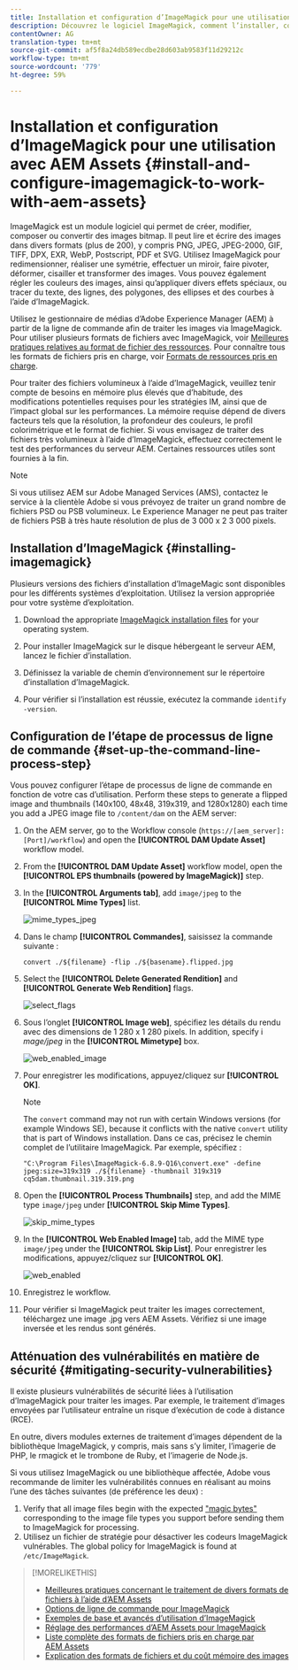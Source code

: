 ```yaml
---
title: Installation et configuration d’ImageMagick pour une utilisation avec AEM Assets
description: Découvrez le logiciel ImageMagick, comment l’installer, configurer l’étape de processus de ligne de commande et l’utiliser pour modifier, composer et générer des miniatures à partir d’images.
contentOwner: AG
translation-type: tm+mt
source-git-commit: af5f8a24db589ecdbe28d603ab9583f11d29212c
workflow-type: tm+mt
source-wordcount: '779'
ht-degree: 59%

---
```



# Installation et configuration d’ImageMagick pour une utilisation avec AEM Assets {#install-and-configure-imagemagick-to-work-with-aem-assets}

ImageMagick est un module logiciel qui permet de créer, modifier, composer ou convertir des images bitmap. Il peut lire et écrire des images dans divers formats (plus de 200), y compris PNG, JPEG, JPEG-2000, GIF, TIFF, DPX, EXR, WebP, Postscript, PDF et SVG. Utilisez ImageMagick pour redimensionner, réaliser une symétrie, effectuer un miroir, faire pivoter, déformer, cisailler et transformer des images. Vous pouvez également régler les couleurs des images, ainsi qu’appliquer divers effets spéciaux, ou tracer du texte, des lignes, des polygones, des ellipses et des courbes à l’aide d’ImageMagick.

Utilisez le gestionnaire de médias d’Adobe Experience Manager (AEM) à partir de la ligne de commande afin de traiter les images via ImageMagick. Pour utiliser plusieurs formats de fichiers avec ImageMagick, voir [Meilleures pratiques relatives au format de fichier des ressources](assets-file-format-best-practices.md). Pour connaître tous les formats de fichiers pris en charge, voir [Formats de ressources pris en charge](assets-formats.md).

Pour traiter des fichiers volumineux à l’aide d’ImageMagick, veuillez tenir compte de besoins en mémoire plus élevés que d’habitude, des modifications potentielles requises pour les stratégies IM, ainsi que de l’impact global sur les performances. La mémoire requise dépend de divers facteurs tels que la résolution, la profondeur des couleurs, le profil colorimétrique et le format de fichier. Si vous envisagez de traiter des fichiers très volumineux à l’aide d’ImageMagick, effectuez correctement le test des performances du serveur AEM. Certaines ressources utiles sont fournies à la fin.

>[!NOTE]
>
>Si vous utilisez AEM sur Adobe Managed Services (AMS), contactez le service à la clientèle Adobe si vous prévoyez de traiter un grand nombre de fichiers PSD ou PSB volumineux. Le Experience Manager ne peut pas traiter de fichiers PSB à très haute résolution de plus de 3 000 x 2 3 000 pixels.

## Installation d’ImageMagick {#installing-imagemagick}

Plusieurs versions des fichiers d’installation d’ImageMagic sont disponibles pour les différents systèmes d’exploitation. Utilisez la version appropriée pour votre système d’exploitation.

1. Download the appropriate [ImageMagick installation files](https://www.imagemagick.org/script/download.php) for your operating system.
1. Pour installer ImageMagick sur le disque hébergeant le serveur AEM, lancez le fichier d’installation.

1. Définissez la variable de chemin d’environnement sur le répertoire d’installation d’ImageMagick.
1. Pour vérifier si l’installation est réussie, exécutez la commande `identify -version`.

## Configuration de l’étape de processus de ligne de commande {#set-up-the-command-line-process-step}

Vous pouvez configurer l’étape de processus de ligne de commande en fonction de votre cas d’utilisation. Perform these steps to generate a flipped image and thumbnails (140x100, 48x48, 319x319, and 1280x1280) each time you add a JPEG image file to `/content/dam` on the AEM server:

1. On the AEM server, go to the Workflow console (`https://[aem_server]:[Port]/workflow`) and open the **[!UICONTROL DAM Update Asset]** workflow model.
1. From the **[!UICONTROL DAM Update Asset]** workflow model, open the **[!UICONTROL EPS thumbnails (powered by ImageMagick)]** step.
1. In the **[!UICONTROL Arguments tab]**, add `image/jpeg` to the **[!UICONTROL Mime Types]** list.

   ![mime_types_jpeg](assets/mime_types_jpeg.png)

1. Dans le champ **[!UICONTROL Commandes]**, saisissez la commande suivante :

   `convert ./${filename} -flip ./${basename}.flipped.jpg`

1. Select the **[!UICONTROL Delete Generated Rendition]** and **[!UICONTROL Generate Web Rendition]** flags.

   ![select_flags](assets/select_flags.png)

1. Sous l’onglet **[!UICONTROL Image web]**, spécifiez les détails du rendu avec des dimensions de 1 280 x 1 280 pixels. In addition, specify i *mage/jpeg* in the **[!UICONTROL Mimetype]** box.

   ![web_enabled_image](assets/web_enabled_image.png)

1. Pour enregistrer les modifications, appuyez/cliquez sur **[!UICONTROL OK]**.

   >[!NOTE]
   >
   >The `convert` command may not run with certain Windows versions (for example Windows SE), because it conflicts with the native `convert` utility that is part of Windows installation. Dans ce cas, précisez le chemin complet de l’utilitaire ImageMagick. Par exemple, spécifiez :
   >
   >`"C:\Program Files\ImageMagick-6.8.9-Q16\convert.exe" -define jpeg:size=319x319 ./${filename} -thumbnail 319x319 cq5dam.thumbnail.319.319.png`

1. Open the **[!UICONTROL Process Thumbnails]** step, and add the MIME type `image/jpeg` under **[!UICONTROL Skip Mime Types]**.

   ![skip_mime_types](assets/skip_mime_types.png)

1. In the **[!UICONTROL Web Enabled Image]** tab, add the MIME type `image/jpeg` under the **[!UICONTROL Skip List]**. Pour enregistrer les modifications, appuyez/cliquez sur **[!UICONTROL OK]**.

   ![web_enabled](assets/web_enabled.png)

1. Enregistrez le workflow.
1. Pour vérifier si ImageMagick peut traiter les images correctement, téléchargez une image .jpg vers AEM Assets. Vérifiez si une image inversée et les rendus sont générés.

## Atténuation des vulnérabilités en matière de sécurité {#mitigating-security-vulnerabilities}

Il existe plusieurs vulnérabilités de sécurité liées à l’utilisation d’ImageMagick pour traiter les images. Par exemple, le traitement d’images envoyées par l’utilisateur entraîne un risque d’exécution de code à distance (RCE).

En outre, divers modules externes de traitement d’images dépendent de la bibliothèque ImageMagick, y compris, mais sans s’y limiter, l’imagerie de PHP, le rmagick et le trombone de Ruby, et l’imagerie de Node.js.

Si vous utilisez ImageMagick ou une bibliothèque affectée, Adobe vous recommande de limiter les vulnérabilités connues en réalisant au moins l’une des tâches suivantes (de préférence les deux) :

1. Verify that all image files begin with the expected [&quot;magic bytes&quot;](https://en.wikipedia.org/wiki/List_of_file_signatures) corresponding to the image file types you support before sending them to ImageMagick for processing.
1. Utilisez un fichier de stratégie pour désactiver les codeurs ImageMagick vulnérables. The global policy for ImageMagick is found at `/etc/ImageMagick`.

>[!MORELIKETHIS]
>
>* [Meilleures pratiques concernant le traitement de divers formats de fichiers à l’aide d’AEM Assets](assets-file-format-best-practices.md)
>* [Options de ligne de commande pour ImageMagick](https://www.imagemagick.org/script/command-line-options.php)
>* [Exemples de base et avancés d’utilisation d’ImageMagick](https://www.imagemagick.org/Usage/)
>* [Réglage des performances d’AEM Assets pour ImageMagick](performance-tuning-guidelines.md)
>* [Liste complète des formats de fichiers pris en charge par AEM Assets](assets-formats.md)
>* [Explication des formats de fichiers et du coût mémoire des images](https://www.scantips.com/basics1d.html)

